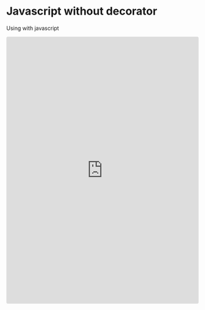 # Javascript without decorator

Using with javascript

<iframe src="https://stackblitz.com/edit/js-cyxtja?devToolsHeight=33&embed=1&file=index.js&hideNavigation=1"
     style="width:100%; height: 700px; border:0; border-radius: 4px; overflow:hidden;"
     title="basic"
     allow="accelerometer; ambient-light-sensor; camera; encrypted-media; geolocation; gyroscope; hid; microphone; midi; payment; usb; vr; xr-spatial-tracking"
     sandbox="allow-forms allow-modals allow-popups allow-presentation allow-same-origin allow-scripts"
   ></iframe>
